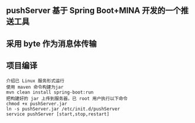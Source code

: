 ## pushServer 基于 Spring Boot+MINA 开发的一个推送工具
## 采用 byte 作为消息体传输
## 项目编译
	介绍已 Linux 服务形式运行
	使用 maven 命令构建为jar 
	mvn clean install spring-boot:run
	把构建好的 jar 上传到服务器，已 root 用户执行以下命令
	chmod +x pushServer.jar
	ln -s pushServer.jar /etc/init.d/pushServer
	service pushServer [start,stop,restart]

	
